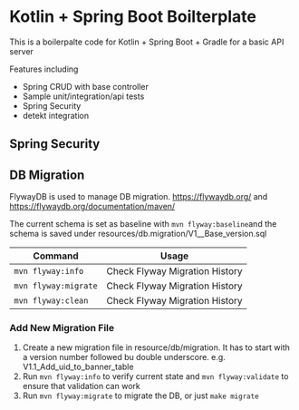 # Kotlin + Spring Boot Boilterplate
This is a boilerpalte code for Kotlin + Spring Boot + Gradle for a basic API server

Features including
- Spring CRUD with base controller
- Sample unit/integration/api tests
- Spring Security
- detekt integration

## Spring Security


## DB Migration

FlywayDB is used to manage DB migration. https://flywaydb.org/ and https://flywaydb.org/documentation/maven/

The current schema is set as baseline with `mvn flyway:baseline`and the schema is saved under resources/db.migration/V1__Base_version.sql 
 
 
| Command | Usage |
|---------|-------|
| `mvn flyway:info` | Check Flyway Migration History |
| `mvn flyway:migrate` | Check Flyway Migration History |
| `mvn flyway:clean` | Check Flyway Migration History |

### Add New Migration File
1. Create a new migration file in resource/db/migration. It has to start with a version number followed bu double underscore. e.g. V1.1_Add_uid_to_banner_table
2. Run `mvn flyway:info` to verify current state and `mvn flyway:validate` to ensure that validation can work
3. Run `mvn flyway:migrate` to migrate the DB, or just `make migrate` 
